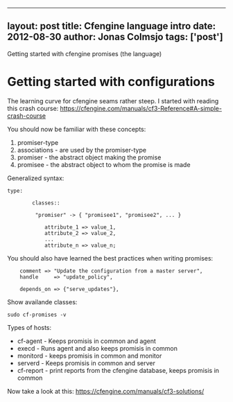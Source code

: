 
---
layout: post
title: Cfengine language intro
date: 2012-08-30
author: Jonas Colmsjo
tags: ['post']
---

Getting started with cfengine promises (the language)





# Getting started with configurations

The learning curve for cfengine seams rather steep. I started with reading this crash course: https://cfengine.com/manuals/cf3-Reference#A-simple-crash-course

You should now be familiar with these concepts:

 1. promiser-type
 1. associations - are used by the promiser-type
 1. promiser - the abstract object making the promise
 1. promisee - the abstract object to whom the promise is made


Generalized syntax:

```
type:
     
        classes::
     
         "promiser" -> { "promisee1", "promisee2", ... }
     
            attribute_1 => value_1,
            attribute_2 => value_2,
            ...
            attribute_n => value_n;
```

You should also have learned the best practices when writing promises:
```
    comment => "Update the configuration from a master server",
    handle     => "update_policy",

    depends_on => {"serve_updates"},

```

Show availande classes:
```
sudo cf-promises -v
```

Types of hosts:

 * cf-agent - Keeps promisis in common and agent
 * execd - Runs agent and also keeps promisis in common
 * monitord - keeps promisis in common and monitor
 * serverd - Keeps promisis in common and server
 * cf-report - print reports from the cfengine database, keeps promisis in common

Now take a look at this: https://cfengine.com/manuals/cf3-solutions/
